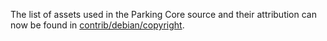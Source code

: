 The list of assets used in the Parking Core source and their attribution can now be found in [contrib/debian/copyright](../contrib/debian/copyright).
